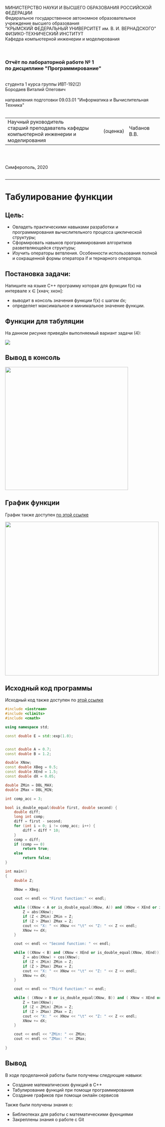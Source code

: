 МИНИСТЕРСТВО НАУКИ  И ВЫСШЕГО ОБРАЗОВАНИЯ РОССИЙСКОЙ ФЕДЕРАЦИИ  
Федеральное государственное автономное образовательное учреждение высшего образования  
"КРЫМСКИЙ ФЕДЕРАЛЬНЫЙ УНИВЕРСИТЕТ им. В. И. ВЕРНАДСКОГО"  
ФИЗИКО-ТЕХНИЧЕСКИЙ ИНСТИТУТ  
Кафедра компьютерной инженерии и моделирования
<br/><br/>
​
### Отчёт по лабораторной работе № 1<br/> по дисциплине "Программирование"
<br/>
​
студента 1 курса группы ИВТ-192(2)<br/>
Бородаев Виталий Олегович<br/><br/>
направления подготовки 09.03.01 "Информатика и Вычислительная Техника"
<br/>
​
<table>
<tr><td>Научный руководитель<br/> старший преподаватель кафедры<br/> компьютерной инженерии и моделирования</td>
<td>(оценка)<br/></td>
<td>Чабанов В.В.</td>
</tr>
</table>
<br/><br/>

Симферополь, 2020
<br/><br/>

-------

# Табулирование функции

## Цель:

- Овладеть практическими навыками разработки и программирования вычислительного процесса циклической структуры;
- Сформировать навыков программирования алгоритмов разветвляющейся структуры;
- Изучить операторы ветвления. Особенности использования полной и сокращенной формы оператора if и тернарного оператора.

## Постановка задачи:

Напишите на языке С++ программу которая для функции f(x) на интервале x ∈ [хнач; xкон]:
- выводит в консоль значения функции f(x) с шагом dx;
- определяет максимальное и минимальное значение функции.

## Функции для табуляции

На данном рисунке приведён выполняемый вариант задачи (4): 

<img src="resources/1.png">

## Вывод в консоль

<img src="resources/2.png" height="400px">

## График функции

График также доступен [по этой ссылке](https://www.desmos.com/calculator/zqoh02zjbq)

<img src="resources/3.png" height="500px">

## Исходный код программы

Исходный код также доступен по [этой ссылке](code/main.cpp)

```cpp
#include <iostream>
#include <climits>
#include <cmath>

using namespace std;

const double E = std::exp(1.0);


const double A = 0.7;
const double B = 1.2;

double XNow;
const double XBeg = 0.5;
const double XEnd = 1.5;
const double dX = 0.05;

double ZMin = DBL_MAX;
double ZMax = DBL_MIN;

int comp_acc = 3;

bool is_double_equal(double first, double second) {
	double diff;
	long int comp;
	diff = first - second;
	for (int i = 0; i != comp_acc; i++) {
		diff = diff * 10;
	}
	comp = diff;
	if (comp == 0)
		return true;
	else
		return false;
}

int main()
{
	double Z;
	
	XNow = XBeg;

	cout << endl << "First function:" << endl;

	while ((XNow < A or is_double_equal(XNow, A)) and (XNow < XEnd or is_double_equal(XNow, XEnd))){
		Z = abs(XNow);
		if (Z < ZMin) ZMin = Z;
		if (Z > ZMax) ZMax = Z;
		cout << "X: " << XNow << "\t" << "Z: " << Z << endl;
		XNow += dX;
	}

	cout << endl << "Second function: " << endl;

	while ((XNow < B) and (XNow < XEnd or is_double_equal(XNow, XEnd))){
		Z = abs(XNow) + cos(XNow);
		if (Z < ZMin) ZMin = Z;
		if (Z > ZMax) ZMax = Z;
		cout << "X: " << XNow << "\t" << "Z: " << Z << endl;
		XNow += dX;
	}

	cout << endl << "Third function:" << endl;

	while ( (XNow > B or is_double_equal(XNow, B)) and ( XNow < XEnd or is_double_equal(XNow, XEnd) )){
		Z = tan(XNow);
		if (Z < ZMin) ZMin = Z;
		if (Z > ZMax) ZMax = Z;
		cout << "X: " << XNow << "\t" << "Z: " << Z << endl;
		XNow += dX;
	}

	cout << endl << "ZMin: " << ZMin;
	cout << endl << "ZMax: " << ZMax;
	
}
```

## Вывод

В ходе проделанной работы были получены следующие навыки:
- Создание математических функций в C++
- Табулирование функций при помощи программирования
- Создание графиков при помощи онлайн сервисов

Также были получены знания о:
- Библиотеках для работы с математическими фукнциями
- Закреплены знания о работе с Git
